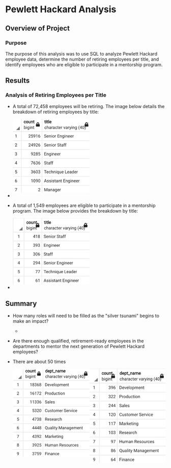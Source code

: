 # Pewlett Hackard Analysis

## Overview of Project

### **Purpose**

The purpose of this analysis was to use SQL to analyze Pewlett Hackard employee data, determine the number of retiring employees per title, and identify employees who are eligible to participate in a mentorship program.

## Results

### **Analysis of Retiring Employees per Title**

- A total of 72,458 employees will be retiring. The image below details the breakdown of retiring employees by title:

    <img src="Resources/ret_titles.png" height="50%" width="50%" align="center">

- 

- A total of 1,549 employees are eligible to participate in a mentorship program. The image below provides the breakdown by title:

    <img src="Resources/ment_titles.png" height="50%" width="50%" align="center">

-

## Summary

- How many roles will need to be filled as the "silver tsunami" begins to make an impact?

    - 

- Are there enough qualified, retirement-ready employees in the departments to mentor the next generation of Pewlett Hackard employees?

- There are about 50 times

    <img src="Resources/retiring_dept.png" height="50%" width="50%" align="left"> <img src="Resources/mentor_dept.png" height="50%" width="50%">